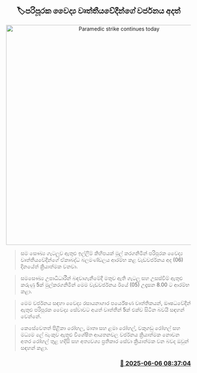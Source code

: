 <p align='center'><b><h2 align='center' title='Paramedic strike continues today'>🏷පරිපූරක වෛද්‍ය වෘත්තීයවේදීන්ගේ වර්ජනය අදත්</h2></b></p>
<p align='center'><img src='https://helakuru.sgp1.cdn.digitaloceanspaces.com/esana/images/lib/strike-new-archived.jpg' width='600' alt='Paramedic strike continues today'></p>

> සම සෞඛ්‍ය ගැටලුව ඇතුළු ඉල්ලීම් කිහිපයක් මුල් කරගනිමින් පරිපූරක වෛද්‍ය වෘත්තීයවේදීන්ගේ ඒකාබද්ධ බලමණ්ඩලය ආරම්භ කළ වැඩවර්ජනය අද (06) දිනයේත් ක්‍රියාත්මක වනවා.

> සමසෞඛ්‍ය උපාධිධාරීන් බඳවාගැනීමේදී මතුව ඇති ගැටලු සහ උසස්වීම් ඇතුළු කරුණු 5ක් මුල්කරගනිමින් මෙම වැඩවර්ජනය ඊයේ (05) උදෑසන 8.00 ට ආරම්භ කළා.

> මෙම වර්ජනය සඳහා වෛද්‍ය රසායනාගාර පර්යේෂණ වෘත්තිකයන්, ඖෂධවේදීන් ඇතුළු පරිපූරක වෛද්‍ය සේවාවට අයත් වෘත්තීන් 5ක් එක්ව සිටින බවයි සඳහන් වෙන්නේ.

> කෙසේවෙතත් පිළිකා රෝහල, මාතෘ සහ ළමා රෝහල්, වකුගඩු රෝහල් සහ මධ්‍යම ලේ බැංකුව ඇතුළු විශේෂිත ආයතනවල වර්ජනය ක්‍රියාත්මක නොවන අතර රෝහල් තුළ හදිසි සහ අත්‍යවශ්‍ය ප්‍රතිකාර සේවා ක්‍රියාත්මක වන බවද ඔවුන් සඳහන් කළා.



<h3 align='right'><a href='https://www.helakuru.lk/esana/p/110769/'>📅 2025-06-06 08:37:04</a></h3>
